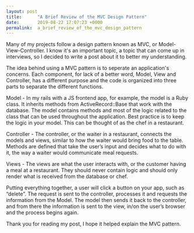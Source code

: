 ```yaml
---
layout: post
title:      "A Brief Review of the MVC Design Pattern"
date:       2019-08-22 17:07:23 +0000
permalink:  a_brief_review_of_the_mvc_design_pattern
---
```



Many of my projects follow a design pattern known as MVC, or Model-View-Controller. I know it's an important topic, a topic that can come up in interviews, so I decided to write a post about it to better my understanding.

The idea behind using a MVC pattern is to seperate an application's concerns. Each component, for lack of a better word, Model, View and Controller, has a different purpose and the code is organized into three parts to separate the different functions.

Model - In my rails with a JS frontend app, for example, the model is a Ruby class. It inherits methods from ActiveRecord::Base that work with the database. The model contains methods and most of the logic related to the class that can be used throughout the application. Best practice is to keep the logic in your model. This can be thought of as the chef in a restaurant.

Controller - The controller, or the waiter in a restaurant, connects the models and views, similar to how the waiter would bring food to the table. Methods are defined that take the user’s input and decides what to do with it, the way a waiter would communicate meal requests.

Views - The views are what the user interacts with, or the customer having a meal at a restaurant. They should never contain logic and should only render what is received from the database or chef.

Putting everything together, a user will click a button on your app, such as “delete”. The request is sent to the controller, processes it and requests the information from the Model. The model then sends it back to the controller, and from there the information is sent to the view, in/on the user’s browser and the process begins again.

Thank you for reading my post, I hope it helped explain the MVC pattern.
